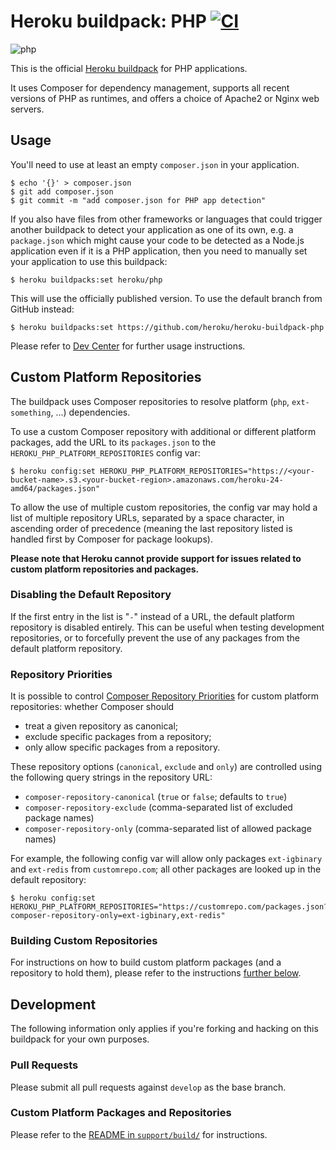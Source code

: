 # Heroku buildpack: PHP [![CI](https://github.com/heroku/heroku-buildpack-php/actions/workflows/ci.yml/badge.svg)](https://github.com/heroku/heroku-buildpack-php/actions/workflows/ci.yml)

![php](https://cloud.githubusercontent.com/assets/51578/13712789/9569dce4-e793-11e5-9147-1fe28dc802d6.png)

This is the official [Heroku buildpack](http://devcenter.heroku.com/articles/buildpacks) for PHP applications.

It uses Composer for dependency management, supports all recent versions of PHP as runtimes, and offers a choice of Apache2 or Nginx web servers.

## Usage

You'll need to use at least an empty `composer.json` in your application.

    $ echo '{}' > composer.json
    $ git add composer.json
    $ git commit -m "add composer.json for PHP app detection"

If you also have files from other frameworks or languages that could trigger another buildpack to detect your application as one of its own, e.g. a `package.json` which might cause your code to be detected as a Node.js application even if it is a PHP application, then you need to manually set your application to use this buildpack:

    $ heroku buildpacks:set heroku/php

This will use the officially published version. To use the default branch from GitHub instead:

    $ heroku buildpacks:set https://github.com/heroku/heroku-buildpack-php

Please refer to [Dev Center](https://devcenter.heroku.com/categories/php) for further usage instructions.

## Custom Platform Repositories

The buildpack uses Composer repositories to resolve platform (`php`, `ext-something`, ...) dependencies.

To use a custom Composer repository with additional or different platform packages, add the URL to its `packages.json` to the `HEROKU_PHP_PLATFORM_REPOSITORIES` config var:

    $ heroku config:set HEROKU_PHP_PLATFORM_REPOSITORIES="https://<your-bucket-name>.s3.<your-bucket-region>.amazonaws.com/heroku-24-amd64/packages.json"

To allow the use of multiple custom repositories, the config var may hold a list of multiple repository URLs, separated by a space character, in ascending order of precedence (meaning the last repository listed is handled first by Composer for package lookups).

**Please note that Heroku cannot provide support for issues related to custom platform repositories and packages.**

### Disabling the Default Repository

If the first entry in the list is "`-`" instead of a URL, the default platform repository is disabled entirely. This can be useful when testing development repositories, or to forcefully prevent the use of any packages from the default platform repository.

### Repository Priorities

It is possible to control [Composer Repository Priorities](https://getcomposer.org/doc/articles/repository-priorities.md) for custom platform repositories: whether Composer should

- treat a given repository as canonical;
- exclude specific packages from a repository;
- only allow specific packages from a repository.

These repository options (`canonical`, `exclude` and `only`) are controlled using the following query strings in the repository URL:

- `composer-repository-canonical` (`true` or `false`; defaults to `true`)
- `composer-repository-exclude` (comma-separated list of excluded package names)
- `composer-repository-only` (comma-separated list of allowed package names)

For example, the following config var will allow only packages `ext-igbinary` and `ext-redis` from `customrepo.com`; all other packages are looked up in the default repository:

    $ heroku config:set HEROKU_PHP_PLATFORM_REPOSITORIES="https://customrepo.com/packages.json?composer-repository-only=ext-igbinary,ext-redis"

### Building Custom Repositories

For instructions on how to build custom platform packages (and a repository to hold them), please refer to the instructions [further below](#custom-platform-packages-and-repositories).

## Development

The following information only applies if you're forking and hacking on this buildpack for your own purposes.

### Pull Requests

Please submit all pull requests against `develop` as the base branch.

### Custom Platform Packages and Repositories

Please refer to the [README in `support/build/`](support/build/README.md) for instructions.

